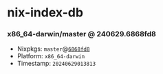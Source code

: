 # nix-index-db
### x86_64-darwin/master @ 240629.6868fd8
- Nixpkgs: `master`@[`6868fd8`](https://github.com/NixOS/nixpkgs/commit/6868fd8a96edc329287b3718de42629ec9290e3c)
- Platform: `x86_64-darwin`
- Timestamp: `20240629013813`
